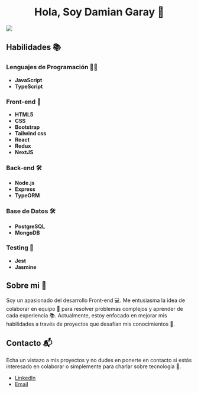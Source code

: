 <div align="center">
<h1 align="center">Hola, Soy Damian Garay 👋</h1>
</div>
<img src="https://imgur.com/HhlQjpL">



## Habilidades 📚

### Lenguajes de Programación 👨‍💻
- **JavaScript**
- **TypeScript**

### Front-end 🎨
- **HTML5**
- **CSS**
- **Bootstrap**
- **Tailwind css**
- **React**
- **Redux**
- **NextJS**

### Back-end 🛠️
- **Node.js**
- **Express**
- **TypeORM**

### Base de Datos 🛠️
- **PostgreSQL**
- **MongoDB**

### Testing 🧪
- **Jest**
- **Jasmine**



## Sobre mi 💬
Soy un apasionado del desarrollo Front-end 💻. Me entusiasma la idea de colaborar en equipo 🤝 para resolver problemas complejos y aprender de cada experiencia 📚.
Actualmente, estoy enfocado en mejorar mis habilidades a través de proyectos que desafían mis conocimientos 🚀.

## Contacto 📬
Echa un vistazo a mis proyectos y no dudes en ponerte en contacto si estás interesado en colaborar o simplemente para charlar sobre tecnología 🌟. 

- [LinkedIn](https://www.linkedin.com/in/damian-garay-a8b056273/)
- [Email](mailto:cdamiang90@gmail.com)
